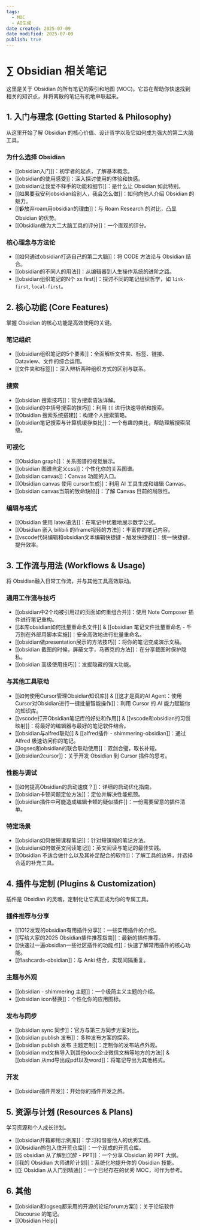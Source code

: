 ```yaml
---
tags:
  - MOC
  - AI生成
date created: 2025-07-09
date modified: 2025-07-09
publish: true
---
```


# ∑ Obsidian 相关笔记

这里是关于 Obsidian 的所有笔记的索引和地图 (MOC)。它旨在帮助你快速找到相关的知识点，并将离散的笔记有机地串联起来。

## 1. 入门与理念 (Getting Started & Philosophy)

从这里开始了解 Obsidian 的核心价值、设计哲学以及它如何成为强大的第二大脑工具。

### 为什么选择 Obsidian
- [[obsidian入门]]：初学者的起点，了解基本概念。
- [[obsidian的使用感受]]：深入探讨使用的体验和快感。
- [[obsidian让我爱不释手的功能和细节]]：是什么让 Obsidian 如此特别。
- [[如果要我安利obsidian给别人，我会怎么做]]：如何向他人介绍 Obsidian 的魅力。
- [[📹放弃roam用obsidian的理由]]：与 Roam Research 的对比，凸显 Obsidian 的优势。
- [[Obsidian做为大二大脑工具的评分]]：一个直观的评分。

### 核心理念与方法论
- [[如何通过obsidian打造自己的第二大脑]]：将 CODE 方法论与 Obsidian 结合。
- [[obsidian的不同人的用法]]：从编辑器到人生操作系统的进阶之路。
- [[obsidian组织笔记的N个 xx first]]：探讨不同的笔记组织哲学，如 `link-first`, `local-first`。

## 2. 核心功能 (Core Features)

掌握 Obsidian 的核心功能是高效使用的关键。

### 笔记组织
- [[obsidian组织笔记的5个要素]]：全面解析文件夹、标签、链接、Dataview、文件的综合运用。
- [[文件夹和标签]]：深入辨析两种组织方式的区别与联系。

### 搜索
- [[obsidian 搜索技巧]]：官方搜索语法详解。
- [[obsidian的中括号搜索的技巧]]：利用 `[[` 进行快速导航和搜索。
- [[Obsidian 搜索系统搭建]]：构建个人搜索策略。
- [[obsidian笔记搜索与计算机缓存类比]]：一个有趣的类比，帮助理解搜索层级。

### 可视化
- [[Obsidian graph]]：关系图谱的视觉展示。
- [[obsidian 图谱自定义css]]：个性化你的关系图谱。
- [[obsidian canvas]]：Canvas 功能的入口。
- [[Obsidian canvas 使用 cursor生成]]：利用 AI 工具生成和编辑 Canvas。
- [[obsidian canvas当前的致命缺陷]]：了解 Canvas 目前的局限性。

### 编辑与格式
- [[Obsidian 使用 latex语法]]：在笔记中优雅地展示数学公式。
- [[Obsidian 嵌入 bilibili 的iframe视频的方法]]：丰富你的笔记内容。
- [[vscode代码编辑和obsidian文本编辑快捷键 - 触发快捷键]]：统一快捷键，提升效率。

## 3. 工作流与用法 (Workflows & Usage)

将 Obsidian融入日常工作流，并与其他工具高效联动。

### 通用工作流与技巧
- [[obsidian中2个均被引用过的页面如何重组合并]]：使用 Note Composer 插件进行笔记重构。
- [[本库obsidian如何批量重命名文件]] & [[obsidian 笔记文件批量重命名 - 千万别在外部用脚本实施]]：安全高效地进行批量重命名。
- [[obsidian做presentation展示的方法技巧]]：将你的笔记变成演示文稿。
- [[obsidian 截图的时候，屏蔽文字，马赛克的方法]]：在分享截图时保护隐私。
- [[obsidian 高级使用技巧]]：发掘隐藏的强大功能。

### 与其他工具联动
- [[如何使用Cursor管理Obsidian知识库]] & [[这才是真的AI Agent：使用Cursor对Obsidian进行一键批量智能操作]]：利用 Cursor 的 AI 能力赋能你的知识库。
- [[vscode打开Obsidian笔记库的好处和作用]] & [[vscode和obsidian的习惯映射]]：将最好的编辑器与最好的笔记软件结合。
- [[obsidian与alfred联动]] & [[alfred插件 - shimmering-obsidian]]：通过 Alfred 极速访问你的笔记。
- [[logseq和obsidian的联合联动使用]]：双剑合璧，取长补短。
- [[obsidian2cursor]]：关于开发 Obsidian 到 Cursor 插件的思考。

### 性能与调试
- [[如何提高Obsidian的启动速度？]]：详细的启动优化指南。
- [[obsidian卡顿问题定位方法]]：定位并解决性能瓶颈。
- [[obsidian插件中可能造成编辑卡顿的疑似插件]]：一份需要留意的插件清单。

### 特定场景
- [[obsidian如何做短课程笔记]]：针对短课程的笔记方法。
- [[obsidian如何做英文阅读笔记]]：英文阅读与笔记的最佳实践。
- [[Obsidian 不适合做什么以及其补足配合的软件]]：了解工具的边界，并选择合适的补充工具。

## 4. 插件与定制 (Plugins & Customization)

插件是 Obsidian 的灵魂，定制化让它真正成为你的专属工具。

### 插件推荐与分享
- [[1012发现的obsidian有用插件分享]]：一些实用插件的介绍。
- [[写给大家的2025 Obsidian插件推荐指南]]：最新的插件推荐。
- [[快速过一遍obsidian一些社区插件的功能点]]：快速了解常用插件的核心功能。
- [[flashcards-obsidian]]：与 Anki 结合，实现间隔重复。

### 主题与外观
- [[obsidian - shimmering 主题]]：一个极简主义主题的介绍。
- [[obsidian icon替换]]：个性化你的应用图标。

### 发布与同步
- [[obsidian sync 同步]]：官方与第三方同步方案对比。
- [[obsidian publish 发布]]：多种发布方案的探索。
- [[obsidian publish 发布 主题定制]]：定制你的发布站点外观。
- [[obsidian md文档导入到其他docx企业微信文档等地方的方法]] & [[obsidian 从md导出成pdf以及word]]：将笔记导出为其他格式。

### 开发
- [[obsidian插件开发]]：开始你的插件开发之旅。

## 5. 资源与计划 (Resources & Plans)

学习资源和个人成长计划。

- [[obsidian开箱即用示例库]]：学习和借鉴他人的优秀实践。
- [[Obsidian拎包入住开荒仓库]]：一个现成的开荒仓库。
- [[§ obsidian 从了解到沉醉 - PPT]]：一个分享 Obsidian 的 PPT 大纲。
- [[我的 Obsidian 大师进阶计划]]：系统化地提升你的 Obsidian 技能。
- [[∑ Obsidian 从入门到精通]]：一个已经存在的优秀 MOC，可作为参考。

## 6. 其他

- [[obsidian和logseq都采用的开源的论坛forum方案]]：关于论坛软件 Discourse 的笔记。
- [[Obsidian Help]]
